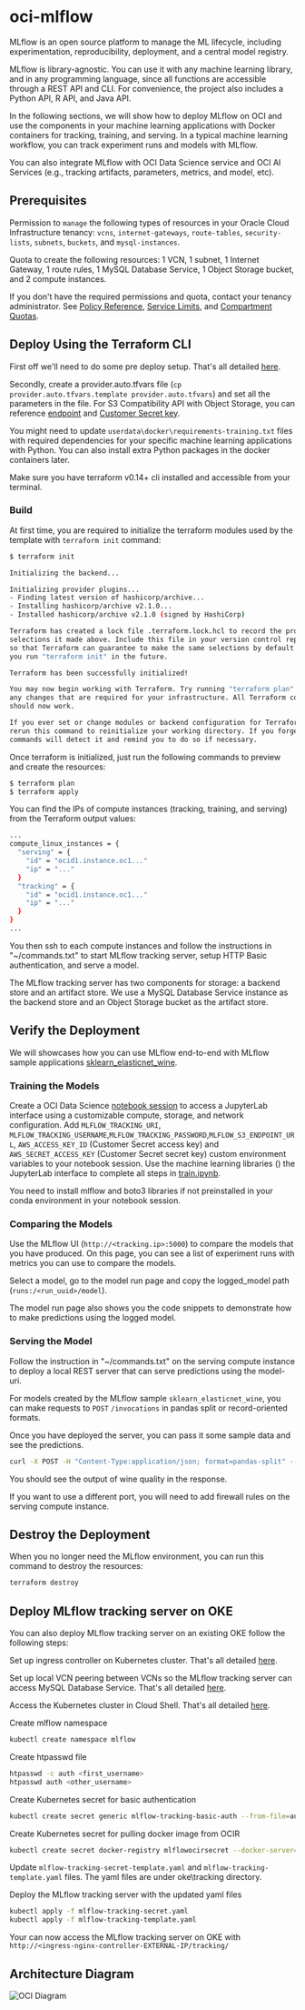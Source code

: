# oci-mlflow

MLflow is an open source platform to manage the ML lifecycle, including experimentation, reproducibility, deployment, and a central model registry.

MLflow is library-agnostic. You can use it with any machine learning library, and in any programming language, since all functions are accessible through a REST API and CLI. For convenience, the project also includes a Python API, R API, and Java API.

In the following sections, we will show how to deploy MLflow on OCI and use the components in your machine learning applications with Docker containers for tracking, training, and serving. In a typical machine learning workflow, you can track experiment runs and models with MLflow. 

You can also integrate MLflow with OCI Data Science service and OCI AI Services (e.g., tracking artifacts, parameters, metrics, and model, etc).


## Prerequisites

Permission to `manage` the following types of resources in your Oracle Cloud Infrastructure tenancy: `vcns`, `internet-gateways`, `route-tables`, `security-lists`, `subnets`, `buckets`, and `mysql-instances`.

Quota to create the following resources: 1 VCN, 1 subnet, 1 Internet Gateway, 1 route rules, 1 MySQL Database Service, 1 Object Storage bucket, and 2 compute instances.

If you don't have the required permissions and quota, contact your tenancy administrator. See [Policy Reference](https://docs.cloud.oracle.com/en-us/iaas/Content/Identity/Reference/policyreference.htm), [Service Limits](https://docs.cloud.oracle.com/iaas/Content/General/Concepts/resourcequotas.htm), and [Compartment Quotas](https://docs.cloud.oracle.com/iaas/Content/General/Concepts/resourcequotas.htm).


## Deploy Using the Terraform CLI

First off we'll need to do some pre deploy setup.  That's all detailed [here](https://github.com/oracle/oci-quickstart-prerequisites).

Secondly, create a provider.auto.tfvars file (`cp provider.auto.tfvars.template provider.auto.tfvars`) and set all the parameters in the file. For S3 Compatibility API with Object Storage, you can reference [endpoint](https://docs.oracle.com/en-us/iaas/Content/Object/Tasks/s3compatibleapi.htm) and [Customer Secret key](https://docs.oracle.com/en-us/iaas/Content/Identity/Tasks/managingcredentials.htm#create-secret-key).

You might need to update `userdata\docker\requirements-training.txt` files with required dependencies for your specific machine learning applications with Python. You can also install extra Python packages in the docker containers later. 

Make sure you have terraform v0.14+ cli installed and accessible from your terminal.

### Build

At first time, you are required to initialize the terraform modules used by the template with  `terraform init` command:

```bash
$ terraform init

Initializing the backend...

Initializing provider plugins...
- Finding latest version of hashicorp/archive...
- Installing hashicorp/archive v2.1.0...
- Installed hashicorp/archive v2.1.0 (signed by HashiCorp)

Terraform has created a lock file .terraform.lock.hcl to record the provider
selections it made above. Include this file in your version control repository
so that Terraform can guarantee to make the same selections by default when
you run "terraform init" in the future.

Terraform has been successfully initialized!

You may now begin working with Terraform. Try running "terraform plan" to see
any changes that are required for your infrastructure. All Terraform commands
should now work.

If you ever set or change modules or backend configuration for Terraform,
rerun this command to reinitialize your working directory. If you forget, other
commands will detect it and remind you to do so if necessary.
```

Once terraform is initialized, just run the following commands to preview and create the resources:

```bash
$ terraform plan
$ terraform apply
```

You can find the IPs of compute instances (tracking, training, and serving) from the Terraform output values:

```bash
...
compute_linux_instances = {
  "serving" = {
    "id" = "ocid1.instance.oc1..."
    "ip" = "..."
  }
  "tracking" = {
    "id" = "ocid1.instance.oc1..."
    "ip" = "..."
  }
}
...
```

You then ssh to each compute instances and follow the instructions in "~/commands.txt" to start MLflow tracking server, setup HTTP Basic authentication, and serve a model. 

The MLflow tracking server has two components for storage: a backend store and an artifact store. We use a MySQL Database Service instance as the backend store and an Object Storage bucket as the artifact store.


## Verify the Deployment

We will showcases how you can use MLflow end-to-end with MLflow sample applications [sklearn_elasticnet_wine](https://github.com/mlflow/mlflow/tree/master/examples/sklearn_elasticnet_wine).

### Training the Models

Create a OCI Data Science [notebook session](https://docs.oracle.com/en-us/iaas/data-science/using/manage-notebook-sessions.htm) to access a JupyterLab interface using a customizable compute, storage, and network configuration. Add `MLFLOW_TRACKING_URI`, `MLFLOW_TRACKING_USERNAME`,`MLFLOW_TRACKING_PASSWORD`,`MLFLOW_S3_ENDPOINT_URL`, `AWS_ACCESS_KEY_ID` (Customer Secret access key) and `AWS_SECRET_ACCESS_KEY` (Customer Secret secret key) custom environment variables to your notebook session. Use the machine learning libraries () the JupyterLab interface to complete all steps in [train.ipynb](https://github.com/mlflow/mlflow/blob/master/examples/sklearn_elasticnet_wine/train.ipynb). 

You need to install mlflow and boto3 libraries if not preinstalled in your conda environment in your notebook session.

### Comparing the Models

Use the MLflow UI (`http://<tracking.ip>:5000`) to compare the models that you have produced. On this page, you can see a list of experiment runs with metrics you can use to compare the models.

Select a model, go to the model run page and copy the logged_model path (`runs:/<run_uuid>/model`).

The model run page also shows you the code snippets to demonstrate how to make predictions using the logged model.

### Serving the Model

Follow the instruction in "~/commands.txt" on the serving compute instance to deploy a local REST server that can serve predictions using the model-uri.

For models created by the MLflow sample `sklearn_elasticnet_wine`, you can make requests to `POST` `/invocations` in pandas split or record-oriented formats. 

Once you have deployed the server, you can pass it some sample data and see the predictions.

```bash
curl -X POST -H "Content-Type:application/json; format=pandas-split" --data '{"columns":["fixed acidity","volatile acidity","citric acid","residual sugar","chlorides","free sulfur dioxide","total sulfur dioxide","density","pH","sulphates","alcohol"],"data":[[6.2, 0.66, 0.48, 1.2, 0.029, 29, 75, 0.98, 3.33, 0.39, 12.8]]}' http://<serving.ip>:1234/invocations
```

You should see the output of wine quality in the response.

If you want to use a different port, you will need to add firewall rules on the serving compute instance.

## Destroy the Deployment 

When you no longer need the MLflow environment, you can run this command to destroy the resources:

```bash
terraform destroy
```

## Deploy MLflow tracking server on OKE

You can also deploy MLflow tracking server on an existing OKE follow the following steps: 

Set up ingress controller on Kubernetes cluster.  That's all detailed [here](https://docs.oracle.com/en-us/iaas/Content/ContEng/Tasks/contengsettingupingresscontroller.htm).

Set up local VCN peering between VCNs so the MLflow tracking server can access MySQL Database Service. That's all detailed [here](https://docs.oracle.com/en-us/iaas/Content/Network/Tasks/localVCNpeering.htm).

Access the Kubernetes cluster in Cloud Shell. That's all detailed [here](https://docs.oracle.com/en-us/iaas/Content/ContEng/Tasks/contengdownloadkubeconfigfile.htm#cloudshelldownload).

Create mlflow namespace
```bash
kubectl create namespace mlflow
```

Create htpasswd file
```bash
htpasswd -c auth <first_username>
htpasswd auth <other_username>
```

Create Kubernetes secret for basic authentication
```bash
kubectl create secret generic mlflow-tracking-basic-auth --from-file=auth --namespace mlflow
```

Create Kubernetes secret for pulling docker image from OCIR
```bash
kubectl create secret docker-registry mlflowocirsecret --docker-server=<region-key>.ocir.io --docker-username='<tenancy-namespace>/<oci-username>' --docker-password='<oci-auth-token>' --docker-email='<email-address>'
```

Update `mlflow-tracking-secret-template.yaml` and `mlflow-tracking-template.yaml` files. The yaml files are under oke\tracking directory.

Deploy the MLflow tracking server with the updated yaml files
```bash
kubectl apply -f mlflow-tracking-secret.yaml
kubectl apply -f mlflow-tracking-template.yaml
```

Your can now access the MLflow tracking server on OKE with `http://<ingress-nginx-controller-EXTERNAL-IP/tracking/` 

## Architecture Diagram

![OCI Diagram](./images/oci-mlflow.png)

